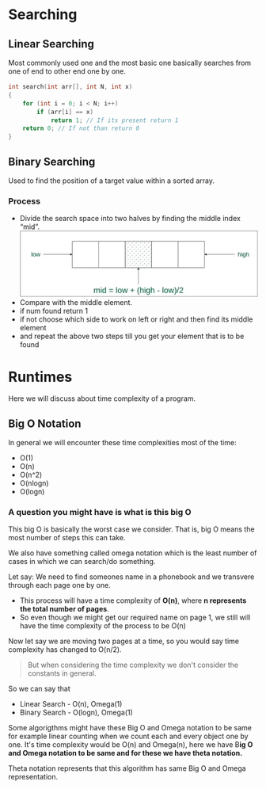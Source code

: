 # Searching 

## Linear Searching

Most commonly used one and the most basic one basically searches from one of end to other end one by one.
```c
int search(int arr[], int N, int x)
{
    for (int i = 0; i < N; i++)
        if (arr[i] == x)
            return 1; // If its present return 1
    return 0; // If not than return 0
}
```

## Binary Searching

Used to find the position of a target value within a sorted array.

### Process

- Divide the search space into two halves by finding the middle index “mid”.
![](./images/image.png)
- Compare with the middle element.
- if num found return 1
- if not choose which side to work on left or right and then find its middle element 
- and repeat the above two steps till you get your element that is to be found

# Runtimes

Here we will discuss about time complexity of a program.

## Big O Notation

In general we will encounter these time complexities most of the time:

- O(1) 
- O(n)
- O(n^2)
- O(nlogn)
- O(logn)

### A question you might have is what is this big O

This big O is basically the worst case we consider.
That is, big O means the most number of steps this can take.

We also have something called omega notation which is the least number of cases in which we can search/do something.

Let say: We need to find someones name in a phonebook and we transvere through each page one by one.
- This process will have a time complexity of **O(n)**, where **n represents the total number of pages**. 
- So even though we might get our required name on page 1, we still will have the time complexity of the process to be O(n)

Now let say we are moving two pages at a time, so you would say time complexity has changed to O(n/2).
> But when considering the time complexity we don't consider the constants in general.

So we can say that 
- Linear Search - O(n), Omega(1)
- Binary Search - O(logn), Omega(1)

Some algorigthms might have these Big O and Omega notation to be same for example linear counting when we count each and every object one by one.
It's time complexity would be O(n) and Omega(n), here we have B**ig O and Omega notation to be same and for these we have theta notation.**

Theta notation represents that this algorithm has same Big O and Omega representation.